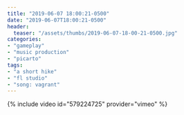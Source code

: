 ```yaml
---
title: "2019-06-07 18:00:21-0500"
date: "2019-06-07T18:00:21-0500"
header:
  teaser: "/assets/thumbs/2019-06-07-18-00-21-0500.jpg"
categories:
- "gameplay"
- "music production"
- "picarto"
tags:
- "a short hike"
- "fl studio"
- "song: vagrant"
---
```

{% include video id="579224725" provider="vimeo" %}
